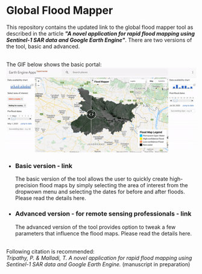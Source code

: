 <h1> Global Flood Mapper </h1>
This repository contains the updated link to the global flood mapper tool as described in the article <em><strong>"A novel application for rapid flood mapping using Sentinel-1 SAR data and Google Earth Engine"</strong></em>. There are two versions of the tool, basic and advanced.<br/>

<br/>The GIF below shows the basic portal: <br/>
![](/media/portal.gif)

<ul>
<h3><li> Basic version - link </li></h3>
The basic version of the tool allows the user to quickly create high-precision flood maps by simply selecting the area of interest from the dropwown menu and selecting the dates for before and after floods. Please read the details here.

<h3><li> Advanced version - for remote sensing professionals - link </li></h3>
The advanced version of the tool provides option to tweak a few parameters that influence the flood maps. Please read the details here.
</ul>

<br/>Following citation is recommended:<br/>
<em> Tripathy, P. & Malladi, T. A novel application for rapid flood mapping using Sentinel-1 SAR data and Google Earth Engine. </em> (manuscript in preparation)
